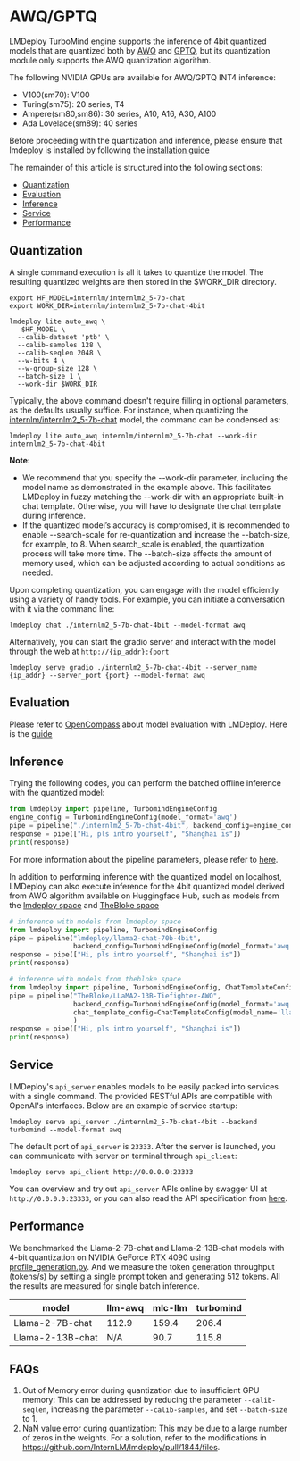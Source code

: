 # AWQ/GPTQ

LMDeploy TurboMind engine supports the inference of 4bit quantized models that are quantized both by [AWQ](https://arxiv.org/abs/2306.00978) and [GPTQ](https://github.com/AutoGPTQ/AutoGPTQ), but its quantization module only supports the AWQ quantization algorithm.

The following NVIDIA GPUs are available for AWQ/GPTQ INT4 inference:

- V100(sm70): V100
- Turing(sm75): 20 series, T4
- Ampere(sm80,sm86): 30 series, A10, A16, A30, A100
- Ada Lovelace(sm89): 40 series

Before proceeding with the quantization and inference, please ensure that lmdeploy is installed by following the [installation guide](../get_started/installation.md)

The remainder of this article is structured into the following sections:

<!-- toc -->

- [Quantization](#quantization)
- [Evaluation](#evaluation)
- [Inference](#inference)
- [Service](#service)
- [Performance](#performance)

<!-- tocstop -->

## Quantization

A single command execution is all it takes to quantize the model. The resulting quantized weights are then stored in the $WORK_DIR directory.

```shell
export HF_MODEL=internlm/internlm2_5-7b-chat
export WORK_DIR=internlm/internlm2_5-7b-chat-4bit

lmdeploy lite auto_awq \
   $HF_MODEL \
  --calib-dataset 'ptb' \
  --calib-samples 128 \
  --calib-seqlen 2048 \
  --w-bits 4 \
  --w-group-size 128 \
  --batch-size 1 \
  --work-dir $WORK_DIR
```

Typically, the above command doesn't require filling in optional parameters, as the defaults usually suffice. For instance, when quantizing the [internlm/internlm2_5-7b-chat](https://huggingface.co/internlm/internlm2_5-7b-chat) model, the command can be condensed as:

```shell
lmdeploy lite auto_awq internlm/internlm2_5-7b-chat --work-dir internlm2_5-7b-chat-4bit
```

**Note:**

- We recommend that you specify the --work-dir parameter, including the model name as demonstrated in the example above. This facilitates LMDeploy in fuzzy matching the --work-dir with an appropriate built-in chat template. Otherwise, you will have to designate the chat template during inference.
- If the quantized model’s accuracy is compromised, it is recommended to enable --search-scale for re-quantization and increase the --batch-size, for example, to 8. When search_scale is enabled, the quantization process will take more time. The --batch-size affects the amount of memory used, which can be adjusted according to actual conditions as needed.

Upon completing quantization, you can engage with the model efficiently using a variety of handy tools.
For example, you can initiate a conversation with it via the command line:

```shell
lmdeploy chat ./internlm2_5-7b-chat-4bit --model-format awq
```

Alternatively, you can start the gradio server and interact with the model through the web at `http://{ip_addr}:{port`

```shell
lmdeploy serve gradio ./internlm2_5-7b-chat-4bit --server_name {ip_addr} --server_port {port} --model-format awq
```

## Evaluation

Please refer to [OpenCompass](https://opencompass.readthedocs.io/en/latest/index.html) about model evaluation with LMDeploy. Here is the [guide](https://opencompass.readthedocs.io/en/latest/advanced_guides/evaluation_lmdeploy.html)

## Inference

Trying the following codes, you can perform the batched offline inference with the quantized model:

```python
from lmdeploy import pipeline, TurbomindEngineConfig
engine_config = TurbomindEngineConfig(model_format='awq')
pipe = pipeline("./internlm2_5-7b-chat-4bit", backend_config=engine_config)
response = pipe(["Hi, pls intro yourself", "Shanghai is"])
print(response)
```

For more information about the pipeline parameters, please refer to [here](../llm/pipeline.md).

In addition to performing inference with the quantized model on localhost, LMDeploy can also execute inference for the 4bit quantized model derived from AWQ algorithm available on Huggingface Hub, such as models from the [lmdeploy space](https://huggingface.co/lmdeploy) and [TheBloke space](https://huggingface.co/TheBloke)

```python
# inference with models from lmdeploy space
from lmdeploy import pipeline, TurbomindEngineConfig
pipe = pipeline("lmdeploy/llama2-chat-70b-4bit",
                backend_config=TurbomindEngineConfig(model_format='awq', tp=4))
response = pipe(["Hi, pls intro yourself", "Shanghai is"])
print(response)

# inference with models from thebloke space
from lmdeploy import pipeline, TurbomindEngineConfig, ChatTemplateConfig
pipe = pipeline("TheBloke/LLaMA2-13B-Tiefighter-AWQ",
                backend_config=TurbomindEngineConfig(model_format='awq'),
                chat_template_config=ChatTemplateConfig(model_name='llama2')
                )
response = pipe(["Hi, pls intro yourself", "Shanghai is"])
print(response)
```

## Service

LMDeploy's `api_server` enables models to be easily packed into services with a single command. The provided RESTful APIs are compatible with OpenAI's interfaces. Below are an example of service startup:

```shell
lmdeploy serve api_server ./internlm2_5-7b-chat-4bit --backend turbomind --model-format awq
```

The default port of `api_server` is `23333`. After the server is launched, you can communicate with server on terminal through `api_client`:

```shell
lmdeploy serve api_client http://0.0.0.0:23333
```

You can overview and try out `api_server` APIs online by swagger UI at `http://0.0.0.0:23333`, or you can also read the API specification from [here](../llm/api_server.md).

## Performance

We benchmarked the Llama-2-7B-chat and Llama-2-13B-chat models with 4-bit quantization on NVIDIA GeForce RTX 4090 using [profile_generation.py](https://github.com/InternLM/lmdeploy/blob/main/benchmark/profile_generation.py). And we measure the token generation throughput (tokens/s) by setting a single prompt token and generating 512 tokens. All the results are measured for single batch inference.

| model            | llm-awq | mlc-llm | turbomind |
| ---------------- | ------- | ------- | --------- |
| Llama-2-7B-chat  | 112.9   | 159.4   | 206.4     |
| Llama-2-13B-chat | N/A     | 90.7    | 115.8     |


## FAQs
1. Out of Memory error during quantization due to insufficient GPU memory: This can be addressed by reducing the parameter `--calib-seqlen`, increasing the parameter `--calib-samples`, and set `--batch-size` to 1.
2. NaN value error during quantization: This may be due to a large number of zeros in the weights. For a solution, refer to the modifications in https://github.com/InternLM/lmdeploy/pull/1844/files.
